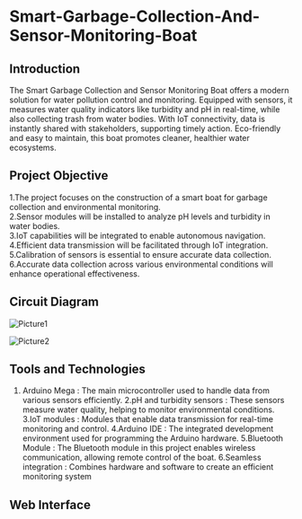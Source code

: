 # Smart-Garbage-Collection-And-Sensor-Monitoring-Boat
## Introduction
The Smart Garbage Collection and Sensor Monitoring Boat offers a modern solution for water pollution control and monitoring. Equipped with sensors, it measures water quality indicators like turbidity and pH in real-time, while also collecting trash from water bodies. With IoT connectivity, data is instantly shared with stakeholders, supporting timely action. Eco-friendly and easy to maintain, this boat promotes cleaner, healthier water ecosystems.
## Project Objective
1.The project focuses on the construction of a smart boat for garbage collection and environmental monitoring.  
2.Sensor modules will be installed to analyze pH levels and turbidity in water bodies.  
3.IoT capabilities will be integrated to enable autonomous navigation.  
4.Efficient data transmission will be facilitated through IoT integration.  
5.Calibration of sensors is essential to ensure accurate data collection.  
6.Accurate data collection across various environmental conditions will enhance operational effectiveness.
## Circuit Diagram
![Picture1](https://github.com/user-attachments/assets/4e12a57b-c456-4e97-8586-fda5c30504aa)  

![Picture2](https://github.com/user-attachments/assets/3bf27ea1-d2b5-41f2-856c-447289a65822)

## Tools and Technologies
1. Arduino Mega  :  The main microcontroller used to handle data from various sensors efficiently.
2.pH and turbidity sensors :  These sensors measure water quality, helping to monitor environmental conditions. 
3.IoT modules :  Modules that enable data transmission for real-time monitoring and control.
4.Arduino IDE :  The integrated development environment used for programming the Arduino hardware.
5.Bluetooth Module :  The Bluetooth module in this project enables wireless communication, allowing remote control of the boat.
6.Seamless integration :  Combines hardware and software to create an efficient monitoring system
## Web Interface



